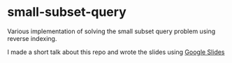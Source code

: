 # small-subset-query
Various implementation of solving the small subset query problem using reverse indexing.

I made a short talk about this repo and wrote the slides using [Google Slides](https://docs.google.com/presentation/d/1SdxUIAaNRQu7FR_n2c3zedvVcVVhcKmJ3-jXrcQYN40/pub?start=false&loop=false&delayms=3000)
